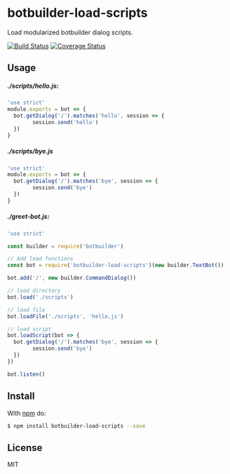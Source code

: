 # botbuilder-load-scripts

Load modularized botbuilder dialog scripts.


[![Build Status](https://travis-ci.org/vvatanabe/botbuilder-load-scripts.svg?branch=master)](https://travis-ci.org/vvatanabe/botbuilder-load-scripts)
[![Coverage Status](https://coveralls.io/repos/github/vvatanabe/botbuilder-load-scripts/badge.svg?branch=master)](https://coveralls.io/github/vvatanabe/botbuilder-load-scripts?branch=master)


## Usage

##### ./scripts/hello.js:
``` javascript
'use strict'
module.exports = bot => {
  bot.getDialog('/').matches('hello', session => {
		session.send('hello')
  })
}
```

##### ./scripts/bye.js
``` javascript
'use strict'
module.exports = bot => {
  bot.getDialog('/').matches('bye', session => {
		session.send('bye')
  })
}
```

##### ./greet-bot.js:
``` javascript
'use strict'

const builder = require('botbuilder')

// Add load functions
const bot = require('botbuilder-load-scripts')(new builder.TextBot())

bot.add('/', new builder.CommandDialog())

// load directory
bot.load('./scripts')

// load file
bot.loadFile('./scripts', 'hello,js')

// load script
bot.loadScript(bot => {
  bot.getDialog('/').matches('bye', session => {
		session.send('bye')
  })
})

bot.listen()
```

## Install

With [npm](http://npmjs.org) do:

``` sh
$ npm install botbuilder-load-scripts --save
```

## License

MIT
